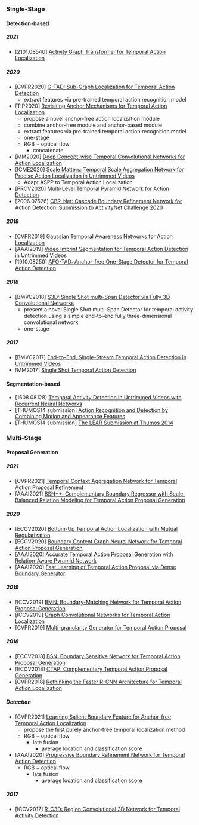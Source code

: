 ### Single-Stage

#### Detection-based

##### 2021
- [2101.08540] [Activity Graph Transformer for Temporal Action Localization](https://arxiv.org/abs/2101.08540)

##### 2020
- [CVPR2020] [G-TAD: Sub-Graph Localization for Temporal Action Detection](https://openaccess.thecvf.com/content_CVPR_2020/papers/Xu_G-TAD_Sub-Graph_Localization_for_Temporal_Action_Detection_CVPR_2020_paper.pdf)
  - extract features via pre-trained temporal action recognition model
- [TIP2020] [Revisiting Anchor Mechanisms for Temporal Action Localization](https://arxiv.org/abs/2008.09837)
  - propose a novel anchor-free action localization module
  - combine anchor-free module and anchor-based module
  - extract features via pre-trained temporal action recognition model
  - one-stage
  - RGB + optical flow
    - concatenate
- [MM2020] [Deep Concept-wise Temporal Convolutional Networks for Action Localization](https://arxiv.org/abs/1908.09442)
- [ICME2020] [Scale Matters: Temporal Scale Aggregation Network for Precise Action Localization in Untrimmed Videos](https://arxiv.org/abs/1908.00707)
  - Adapt ASPP to Temporal Action Localization
- [PRCV2020] [Multi-Level Temporal Pyramid Network for Action Detection](https://arxiv.org/abs/2008.03270)
- [2006.07526] [CBR-Net: Cascade Boundary Refinement Network for Action Detection: Submission to ActivityNet Challenge 2020](https://arxiv.org/abs/2006.07526v2)

##### 2019
- [CVPR2019] [Gaussian Temporal Awareness Networks for Action Localization](http://openaccess.thecvf.com/content_CVPR_2019/papers/Long_Gaussian_Temporal_Awareness_Networks_for_Action_Localization_CVPR_2019_paper.pdf)
- [AAAI2019] [Video Imprint Segmentation for Temporal Action Detection in Untrimmed Videos](https://ojs.aaai.org//index.php/AAAI/article/view/4846)
- [1910.08250] [AFO-TAD: Anchor-free One-Stage Detector for Temporal Action Detection](https://arxiv.org/abs/1910.08250)

##### 2018
- [BMVC2018] [S3D: Single Shot multi-Span Detector via Fully 3D Convolutional Networks](https://arxiv.org/abs/1807.08069)
  - present a novel Single Shot multi-Span Detector for temporal activity detection using a simple end-to-end fully three-dimensional convolutional network
  - one-stage

##### 2017
- [BMVC2017] [End-to-End, Single-Stream Temporal Action Detection in Untrimmed Videos](http://vision.stanford.edu/pdf/buch2017bmvc.pdf)
- [MM2017] [Single Shot Temporal Action Detection](https://arxiv.org/abs/1710.06236)

#### Segmentation-based
- [1608.08128] [Temporal Activity Detection in Untrimmed Videos with Recurrent Neural Networks](https://arxiv.org/abs/1608.08128)
- [THUMOS14 submission] [Action Recognition and Detection by Combining Motion and Appearance Features](http://crcv.ucf.edu/THUMOS14/papers/CUHK&SIAT.pdf)
- [THUMOS14 submission] [The LEAR Submission at Thumos 2014](https://hal.inria.fr/hal-01074442/document)

### Multi-Stage
#### Proposal Generation
##### 2021
- [CVPR2021] [Temporal Context Aggregation Network for Temporal Action Proposal Refinement](https://arxiv.org/abs/2103.13141)
- [AAAI2021] [BSN++: Complementary Boundary Regressor with Scale-Balanced Relation Modeling for Temporal Action Proposal Generation](https://arxiv.org/abs/2009.07641)

##### 2020
- [ECCV2020] [Bottom-Up Temporal Action Localization with Mutual Regularization](https://arxiv.org/abs/2002.07358)
- [ECCV2020] [Boundary Content Graph Neural Network for Temporal Action Proposal Generation](https://arxiv.org/abs/2008.01432)
- [AAAI2020] [Accurate Temporal Action Proposal Generation with Relation-Aware Pyramid Network](https://arxiv.org/abs/2003.04145)
- [AAAI2020] [Fast Learning of Temporal Action Proposal via Dense Boundary Generator](https://arxiv.org/abs/1911.04127)

##### 2019
- [ICCV2019] [BMN: Boundary-Matching Network for Temporal Action Proposal Generation](https://arxiv.org/abs/1907.09702)
- [ICCV2019] [Graph Convolutional Networks for Temporal Action Localization](https://arxiv.org/abs/1909.03252)
- [CVPR2019] [Multi-granularity Generator for Temporal Action Proposal](https://openaccess.thecvf.com/content_CVPR_2019/papers/Liu_Multi-Granularity_Generator_for_Temporal_Action_Proposal_CVPR_2019_paper.pdf)

##### 2018
- [ECCV2018] [BSN: Boundary Sensitive Network for Temporal Action Proposal Generation](https://arxiv.org/abs/1806.02964)
- [ECCV2018] [CTAP: Complementary Temporal Action Proposal Generation](https://www.ecva.net/papers/eccv_2018/papers_ECCV/papers/Jiyang_Gao_CTAP_Complementary_Temporal_ECCV_2018_paper.pdf)
- [CVPR2018] [Rethinking the Faster R-CNN Architecture for Temporal Action Localization](https://arxiv.org/abs/1804.07667)

##### Detection
- [CVPR2021] [Learning Salient Boundary Feature for Anchor-free Temporal Action Localization](https://arxiv.org/abs/2103.13137)
  - propose the first purely anchor-free temporal localization method
  - RGB + optical flow
    - late fusion
      - average location and classification score
- [AAAI2020] [Progressive Boundary Refinement Network for Temporal Action Detection](https://ojs.aaai.org//index.php/AAAI/article/view/6829)
  - RGB + optical flow
    - late fusion
      - average location and classification score
##### 2017
- [ICCV2017] [R-C3D: Region Convolutional 3D Network for Temporal Activity Detection](https://arxiv.org/abs/1703.07814)


